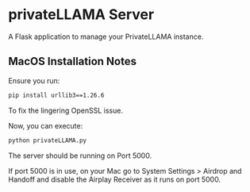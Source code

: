 # privateLLAMA Server

A Flask application to manage your PrivateLLAMA instance.

## MacOS Installation Notes

Ensure you run:

```sh
pip install urllib3==1.26.6
```

To fix the lingering OpenSSL issue.

Now, you can execute:

```sh
python privateLLAMA.py
```

The server should be running on Port 5000.

If port 5000 is in use, on your Mac go to System Settings > Airdrop and Handoff
and disable the Airplay Receiver as it runs on port 5000.